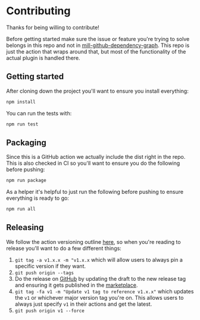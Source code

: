 # Contributing

Thanks for being willing to contribute!

Before getting started make sure the issue or feature you're trying to solve
belongs in this repo and not in
[mill-github-dependency-graph][mill-github-dependency-graph]. This repo is just
the action that wraps around that, but most of the functionality of the actual
plugin is handled there.

## Getting started

After cloning down the project you'll want to ensure you install everything:

```sh
npm install
```

You can run the tests with:

```sh
npm run test
```

## Packaging

Since this is a GitHub action we actually include the dist right in the repo.
This is also checked in CI so you'll want to ensure you do the following before
pushing:

```sh
npm run package
```

As a helper it's helpful to just run the following before pushing to ensure
everything is ready to go:

```sh
npm run all
```

## Releasing

We follow the action versioning outline [here][action-versioning], so when
you're reading to release you'll want to do a few different things:

1. `git tag -a v1.x.x -m "v1.x.x` which will allow users to always pin a
   specific version if they want.
2. `git push origin --tags`
3. Do the release on [GitHub][github-release-page] by updating the draft to the
   new release tag and ensuring it gets published in the
   [marketplace][marketplace].
4. `git tag -fa v1 -m "Update v1 tag to reference v1.x.x"` which updates the
   `v1` or whichever major version tag you're on. This allows users to always
   just specify `v1` in their actions and get the latest.
5. `git push origin v1 --force`

[mill-github-dependency-graph]: https://github.com/ckipp01/mill-github-dependency-graph
[action-versioning]: https://github.com/actions/toolkit/blob/master/docs/action-versioning.md
[github-release-page]: https://github.com/ckipp01/mill-dependency-submission/releases
[marketplace]: https://github.com/marketplace/actions/mill-dependency-submission
